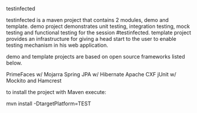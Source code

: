testinfected

testinfected is a maven project that contains 2 modules, demo and template.
demo project demonstrates unit testing, integration testing, mock testing and functional testing for the session #testinfected.
template project provides an infrastructure for giving a head start to the user to enable testing mechanism in his web application.

demo and template projects are based on open source frameworks listed below.

PrimeFaces w/ Mojarra
Spring
JPA w/ Hibernate
Apache CXF
jUnit w/ Mockito and Hamcrest

to install the project with Maven execute:

 mvn install -DtargetPlatform=TEST
